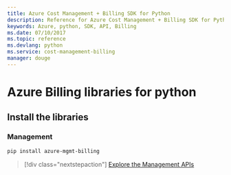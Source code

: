 ```yaml
---
title: Azure Cost Management + Billing SDK for Python
description: Reference for Azure Cost Management + Billing SDK for Python
keywords: Azure, python, SDK, API, Billing
ms.date: 07/10/2017
ms.topic: reference
ms.devlang: python
ms.service: cost-management-billing
manager: douge
---
```

# Azure Billing libraries for python

## Install the libraries


### Management

```bash
pip install azure-mgmt-billing
```
> [!div class="nextstepaction"]
> [Explore the Management APIs](/python/api/azure-mgmt-billing)

